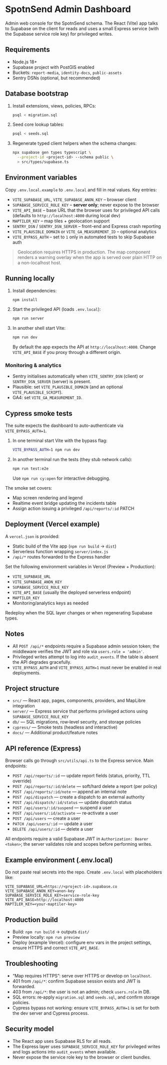 # SpotnSend Admin Dashboard

Admin web console for the SpotnSend schema. The React (Vite) app talks to Supabase on the client for reads and uses a small Express service (with the Supabase service role key) for privileged writes.

## Requirements
- Node.js 18+
- Supabase project with PostGIS enabled
- Buckets: `report-media`, `identity-docs`, `public-assets`
- Sentry DSNs (optional, but recommended)

## Database bootstrap
1. Install extensions, views, policies, RPCs:
   ```sh
   psql < migration.sql
   ```
2. Seed core lookup tables:
   ```sh
   psql < seeds.sql
   ```
3. Regenerate typed client helpers when the schema changes:
   ```sh
   npx supabase gen types typescript \
     --project-id <project-id> --schema public \
     > src/types/supabase.ts
   ```

## Environment variables
Copy `.env.local.example` to `.env.local` and fill in real values. Key entries:
- `VITE_SUPABASE_URL`, `VITE_SUPABASE_ANON_KEY` – browser client
- `SUPABASE_SERVICE_ROLE_KEY` – **server only**; never expose to the browser
- `VITE_API_BASE` – base URL that the browser uses for privileged API calls (defaults to `http://localhost:4000` during local dev)
- `MAPTILER_KEY` – map tiles + geolocation support
- `SENTRY_DSN` / `SENTRY_DSN_SERVER` – front-end and Express crash reporting
- `VITE_PLAUSIBLE_DOMAIN` or `VITE_GA_MEASUREMENT_ID` – optional analytics
- `VITE_BYPASS_AUTH` – set to `1` only in automated tests to skip Supabase auth

> Geolocation requires HTTPS in production. The map component renders a warning overlay when the app is served over plain HTTP on a non-localhost host.

## Running locally
1. Install dependencies:
   ```sh
   npm install
   ```
2. Start the privileged API (loads `.env.local`):
   ```sh
   npm run server
   ```
3. In another shell start Vite:
   ```sh
   npm run dev
   ```
   By default the app expects the API at `http://localhost:4000`. Change `VITE_API_BASE` if you proxy through a different origin.

### Monitoring & analytics
- Sentry initialises automatically when `VITE_SENTRY_DSN` (client) or `SENTRY_DSN_SERVER` (server) is present.
- Plausible: set `VITE_PLAUSIBLE_DOMAIN` (and an optional `VITE_PLAUSIBLE_SCRIPT`).
- GA4: set `VITE_GA_MEASUREMENT_ID`.

## Cypress smoke tests
The suite expects the dashboard to auto-authenticate via `VITE_BYPASS_AUTH=1`.

1. In one terminal start Vite with the bypass flag:
   ```sh
   VITE_BYPASS_AUTH=1 npm run dev
   ```
2. In another terminal run the tests (they stub network calls):
   ```sh
   npm run test:e2e
   ```
   Use `npm run cy:open` for interactive debugging.

The smoke set covers:
- Map screen rendering and legend
- Realtime event bridge updating the incidents table
- Assign action issuing a privileged `/api/reports/:id` PATCH

## Deployment (Vercel example)
A `vercel.json` is provided:
- Static build of the Vite app (`npm run build` -> `dist`)
- Serverless function wrapping `server/index.js`
- `/api/*` routes forwarded to the Express handler

Set the following environment variables in Vercel (Preview + Production):
- `VITE_SUPABASE_URL`
- `VITE_SUPABASE_ANON_KEY`
- `SUPABASE_SERVICE_ROLE_KEY`
- `VITE_API_BASE` (usually the deployed serverless endpoint)
- `MAPTILER_KEY`
- Monitoring/analytics keys as needed

Redeploy when the SQL layer changes or when regenerating Supabase types.

## Notes
- All `POST /api/*` endpoints require a Supabase admin session token; the middleware verifies the JWT and role via `users.role = 'admin'`.
- Privileged writes attempt to log into `audit_events`. If the table is absent the API degrades gracefully.
- `VITE_BYPASS_AUTH` and `VITE_BYPASS_AUTH=1` must never be enabled in real deployments.

## Project structure
- `src/` — React app, pages, components, providers, and MapLibre integration
- `server/` — Express service that performs privileged actions using `SUPABASE_SERVICE_ROLE_KEY`
- `db/` — SQL migrations, row‑level security, and storage policies
- `cypress/` — Smoke tests (headless and interactive)
- `docs/` — Additional product/feature notes

## API reference (Express)
Browser calls go through `src/utils/api.ts` to the Express service. Main endpoints:
- `POST /api/reports/:id` — update report fields (status, priority, TTL override)
- `POST /api/reports/:id/delete` — soft/hard delete a report (per policy)
- `POST /api/reports/:id/note` — append an internal note
- `POST /api/dispatch` — create a dispatch to an external authority
- `POST /api/dispatch/:id/status` — update dispatch status
- `POST /api/users/:id/suspend` — suspend a user
- `POST /api/users/:id/activate` — re‑activate a user
- `POST /api/users` — create a user
- `PATCH /api/users/:id` — update a user
- `DELETE /api/users/:id` — delete a user

All endpoints require a valid Supabase JWT in `Authorization: Bearer <token>`; the server validates role and scopes before performing writes.

## Example environment (.env.local)
Do not paste real secrets into the repo. Create `.env.local` with placeholders like:
```
VITE_SUPABASE_URL=https://<project-id>.supabase.co
VITE_SUPABASE_ANON_KEY=anon-key
SUPABASE_SERVICE_ROLE_KEY=service-role-key
VITE_API_BASE=http://localhost:4000
MAPTILER_KEY=<your-maptiler-key>
```

## Production build
- Build: `npm run build` → outputs `dist/`
- Preview locally: `npm run preview`
- Deploy (example Vercel): configure env vars in the project settings, ensure HTTPS and correct `VITE_API_BASE`.

## Troubleshooting
- “Map requires HTTPS”: serve over HTTPS or develop on `localhost`.
- 401 from `/api/*`: confirm Supabase session exists and JWT is forwarded.
- 403 from `/api/*`: the user is not an admin; check `users.role` in DB.
- SQL errors: re‑apply `migration.sql` and `seeds.sql`, and confirm storage policies.
- Cypress bypass not working: ensure `VITE_BYPASS_AUTH=1` is set for both the dev server and Cypress process.

## Security model
- The React app uses Supabase RLS for all reads.
- The Express layer uses `SUPABASE_SERVICE_ROLE_KEY` for privileged writes and logs actions into `audit_events` when available.
- Never expose the service role key to the browser or client bundles.

